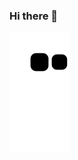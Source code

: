 ### Hi there 👋

![snake gif](https://github.com/g0r1m3ntal/g0r1m3ntal/blob/output/github-contribution-grid-snake.svg)
